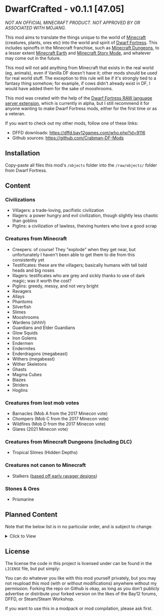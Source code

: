# DwarfCrafted - v0.1.1 [47.05]

_NOT AN OFFICIAL MINECRAFT PRODUCT. NOT APPROVED BY OR ASSOCIATED WITH MOJANG._

This mod aims to translate the things unique to the world of [Minecraft][MC] (creatures, plants, ores etc) into the world and spirit of [Dwarf Fortress][Dwarf_Fortress]. This includes spinoffs in the Minecraft franchise, such as [Minecraft Dungeons][MCD], to a lesser extent [Minecraft Earth][MCE] and [Minecraft Story Mode][MCSM], and whatever may come out in the future.

This mod will not add anything from Minecraft that exists in the real world (eg, animals), even if Vanilla DF doesn't have it; other mods should be used for real world stuff. The exception to this rule will be if it's strongly tied to a fantasy thing somehow; for example, if cows didn't already exist in DF, I would have added them for the sake of mooshrooms.

This mod was created with the help of the [Dwarf Fortress RAW language server extension][LS], which is currently in alpha, but I still recommend it for anyone wanting to make Dwarf Fortress mods, either for the first time or as a veteran.

If you want to check out my other mods, follow one of these links:
- DFFD downloads: https://dffd.bay12games.com/who.php?id=9116
- Github sources: https://github.com/Crabman-DF-Mods

## Installation

Copy-paste all files this mod's `/objects` folder into the `/raw/objects/` folder from Dwarf Fortress.

## Content

### Civilizations
- Villagers: a trade-loving, pacifistic civilization
- Illagers: a power hungry and evil civilization, though slightly less chaotic than goblins
- Piglins: a civilization of lawless, theiving hunters who love a good scrap

### Creatures from Minecraft
- Creepers: of course! They "explode" when they get near, but unfortunately I haven't been able to get them to die from this consistently yet
- Testificates: these are the villagers; basically humans with tall bald heads and big noses
- Illagers: testificates who are grey and sickly thanks to use of dark magic; was it worth the cost?
- Piglins: greedy, messy, and not very bright
- Ravagers
- Allays
- Phantoms
- Silverfish
- Slimes
- Mooshrooms
- Wardens (shhh!)
- Guardians and Elder Guardians
- Glow Squids
- Iron Golems
- Endermen
- Endermites
- Enderdragons (megabeast)
- Withers (megabeast)
- Wither Skeletons
- Ghasts
- Magma Cubes
- Blazes
- Striders
- Hoglins

### Creatures from lost mob votes
- Barnacles (Mob A from the 2017 Minecon vote)
- Chompers (Mob C from the 2017 Minecon vote)
- Wildfires (Mob D from the 2017 Minecon vote)
- Glares (2021 Minecon vote)

### Creatures from Minecraft Dungeons (including DLC)
- Tropical Slimes (Hidden Depths)

### Creatures not canon to Minecraft
- Stalkers ([based off early ravager designs](https://www.minecraft.net/content/dam/minecraft/insider-features/meet-the-ravager/SomeEarlyDesigns.jpeg))

### Stones & Ores
- Prismarine

## Planned Content

Note that the below list is in no particular order, and is subject to change.

<details>
<summary>Click to View</summary>

### Creatures from Minecraft
- Shulkers (partially implemented but do not spawn)
- Snow Golems
- Shriekers (technically plants, but I will likely add them as immobile creatures so they can actually shriek)
- Other mooshroom variants (brown, and also plump helmet/dimple cup variants)

### Creatures from lost mob votes
- Copper Golems (2021 Minecon vote)
- Moobloom (2020 Minecon vote)

### Creatures from Minecraft Earth
- Furnace Golems
- Melon Golems
- Moolips (could be considered pink mooblooms)
- Magma Cows (concept art only)
- Cluckshrooms (same variants as mooshrooms)
- Bone Spiders

### Creatures from Minecraft Dungeons (including DLC)
- Wraiths
- Corrupted Cauldrons
- Pink Slimes
- Redstone Cubes
- Redstone Golems
- Redstone Monstrosities
- Mooshroom Monstrosities
- Obsidian Monstrosities (Arcade)
- Squall Golems (Howling Peaks)
- Tempest Golems (Howling Peaks)
- Whisperers (Jungle Awakens)
- Quillvines (Jungle Awakens)
- Leapleaves (Jungle Awakens)
- Wavewhisperers (Hidden Depths)
- Anemones (Hidden Depths)

### Stones & Ores
- Redstone
- Netherrack
- Nether Quartz
- Netherrack Gold Ore
- Netherite Scrap
- Soul Sand
- Soul Soil
- Glowstone
- Blackstone
- End Stone

### Plants
- Dark Oak Trees
- Azalea Tree/Bush (these technically exist IRL, but these are fantasy versions that grow way bigger)
- Spore Blossom
- Dripleaf
- Glowberry Vines
- Glow Lichen
- Nether Wart
- Crimson Nylium
- Crimson Roots (possibly part of the nylium)
- Crimson Fungi (both small and tree-sized)
- Weeping Vines
- Warped versions of the weeping vines and crimson stuff
- Blue Nethershroom (MCD)
- Blast fungus (MCD)
- Deathcap Mushrooms (MCD)
- Chorus Trees (lotus-like flowers and chorus fruit that can be cooked to get purpur to build with)
- Sculk

### Interactions/Magic
- Evoker (and summons!)
- Enchanter
- Geomancer (and summons!)
- Iceologer
- Wind Caller
- Witch
- Viler Witch
- Illusioner

</details>

## License

The license the code in this project is licensed under can be found in the `LICENSE` file, but put simply:

You can do whatever you like with this mod yourself privately, but you may not reupload this mod (with or without modifications) anywhere without my permission. Forking the repo on Github is okay, as long as you don't publicly advertise or distribute your forked version on the likes of the Bay12 forums, DFFD, or Steam/Steam Workshop.

If you want to use this in a modpack or mod compilation, please ask first.

<!--Stuff below here shouldn't be visible-->
[LS]: https://gitlab.com/df-modding-tools/df-raw-language-server
[Dwarf_Fortress]: https://bay12games.com/dwarves
[MC]: https://www.minecraft.net
[MCD]: https://www.minecraft.net/en-us/about-dungeons
[MCE]: https://en.wikipedia.org/wiki/Minecraft_Earth
[MCSM]: https://en.wikipedia.org/wiki/Minecraft:_Story_Mode